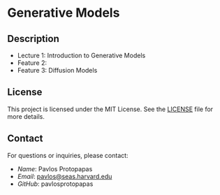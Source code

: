 # Generative Models

## Description


- Lecture 1: Introduction to Generative Models 
- Feature 2:  
- Feature 3: Diffusion Models 

## License

This project is licensed under the MIT License. See the [LICENSE](LICENSE) file for more details.

## Contact

For questions or inquiries, please contact:

- *Name*: Pavlos Protopapas
- *Email*: pavlos@seas.harvard.edu
- *GitHub*: pavlosprotopapas
